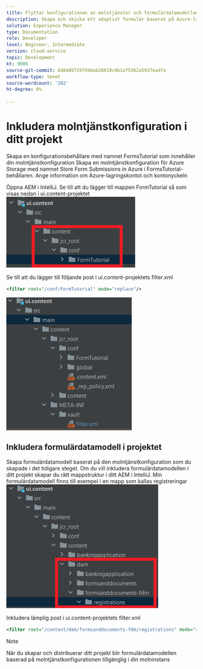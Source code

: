 ```yaml
---
title: Flyttar konfigurationen av molntjänster och formulärdatamodellen till molninstansen
description: Skapa och skicka ett adaptivt formulär baserat på Azure-lagringsformulärens datamodell till molninstansen.
solution: Experience Manager
type: Documentation
role: Developer
level: Beginner, Intermediate
version: cloud-service
topic: Development
kt: 9006
source-git-commit: 8484897297940ab28619c4b1af5362a5937eadfa
workflow-type: tm+mt
source-wordcount: '202'
ht-degree: 0%

---
```



# Inkludera molntjänstkonfiguration i ditt projekt

Skapa en konfigurationsbehållare med namnet FormsTutorial som innehåller din molntjänstkonfiguration Skapa en molntjänstkonfiguration för Azure Storage med namnet Store Form Submissions in Azure i FormsTutorial-behållaren. Ange information om Azure-lagringskontot och kontonyckeln

Öppna AEM i IntelliJ. Se till att du lägger till mappen FormTutorial så som visas nedan i ui.content-projektet
![cloud-services-configuration](assets/cloud-services-configuration.png)

Se till att du lägger till följande post i ui.content-projektets filter.xml

```xml
<filter root="/conf/FormTutorial" mode="replace"/>
```

![filter-xml](assets/ui-content-filter.png)

## Inkludera formulärdatamodell i projektet

Skapa formulärdatamodell baserat på den molntjänstkonfiguration som du skapade i det tidigare steget. Om du vill inkludera formulärdatamodellen i ditt projekt skapar du rätt mappstruktur i ditt AEM i IntelliJ. Min formulärdatamodell finns till exempel i en mapp som kallas registreringar
![fdm-content](assets/ui-content-fdm.png)

Inkludera lämplig post i ui.content-projektets filter.xml

```xml
<filter root="/content/dam/formsanddocuments-fdm/registrations" mode="replace"/>
```


>[!NOTE]
>
>När du skapar och distribuerar ditt projekt blir formulärdatamodellen baserad på molntjänstkonfigurationen tillgänglig i din molninstans
